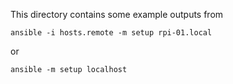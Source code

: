 This directory contains some example outputs from

    ansible -i hosts.remote -m setup rpi-01.local

or

    ansible -m setup localhost
